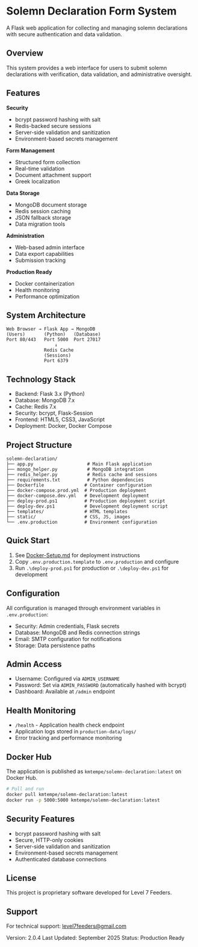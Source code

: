 # Solemn Declaration Form System

A Flask web application for collecting and managing solemn declarations with secure authentication and data validation.

## Overview

This system provides a web interface for users to submit solemn declarations with verification, data validation, and administrative oversight.

## Features

**Security**
- bcrypt password hashing with salt
- Redis-backed secure sessions
- Server-side validation and sanitization
- Environment-based secrets management

**Form Management**
- Structured form collection
- Real-time validation
- Document attachment support
- Greek localization

**Data Storage**
- MongoDB document storage
- Redis session caching
- JSON fallback storage
- Data migration tools

**Administration**
- Web-based admin interface
- Data export capabilities
- Submission tracking

**Production Ready**
- Docker containerization
- Health monitoring
- Performance optimization

## System Architecture

```
Web Browser → Flask App → MongoDB
(Users)       (Python)   (Database)
Port 80/443   Port 5000  Port 27017
                  ↓
              Redis Cache
              (Sessions)
              Port 6379
```

## Technology Stack

- Backend: Flask 3.x (Python)
- Database: MongoDB 7.x
- Cache: Redis 7.x
- Security: bcrypt, Flask-Session
- Frontend: HTML5, CSS3, JavaScript
- Deployment: Docker, Docker Compose

## Project Structure

```
solemn-declaration/
├── app.py                    # Main Flask application
├── mongo_helper.py           # MongoDB integration
├── redis_helper.py           # Redis cache and sessions
├── requirements.txt          # Python dependencies
├── Dockerfile               # Container configuration
├── docker-compose.prod.yml  # Production deployment
├── docker-compose.dev.yml   # Development deployment
├── deploy-prod.ps1          # Production deployment script
├── deploy-dev.ps1           # Development deployment script
├── templates/               # HTML templates
├── static/                  # CSS, JS, images
└── .env.production          # Environment configuration
```

## Quick Start

1. See [Docker-Setup.md](Docker-Setup.md) for deployment instructions
2. Copy `.env.production.template` to `.env.production` and configure
3. Run `.\deploy-prod.ps1` for production or `.\deploy-dev.ps1` for development

## Configuration

All configuration is managed through environment variables in `.env.production`:

- Security: Admin credentials, Flask secrets
- Database: MongoDB and Redis connection strings
- Email: SMTP configuration for notifications
- Storage: Data persistence paths

## Admin Access

- Username: Configured via `ADMIN_USERNAME`
- Password: Set via `ADMIN_PASSWORD` (automatically hashed with bcrypt)
- Dashboard: Available at `/admin` endpoint

## Health Monitoring

- `/health` - Application health check endpoint
- Application logs stored in `production-data/logs/`
- Error tracking and performance monitoring

## Docker Hub

The application is published as `kmtempe/solemn-declaration:latest` on Docker Hub.

```bash
# Pull and run
docker pull kmtempe/solemn-declaration:latest
docker run -p 5000:5000 kmtempe/solemn-declaration:latest
```

## Security Features

- bcrypt password hashing with salt
- Secure, HTTP-only cookies
- Server-side validation and sanitization
- Environment-based secrets management
- Authenticated database connections

## License

This project is proprietary software developed for Level 7 Feeders.

## Support

For technical support: level7feeders@gmail.com

Version: 2.0.4
Last Updated: September 2025
Status: Production Ready
